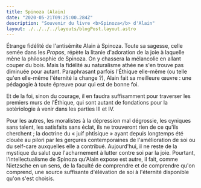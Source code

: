 ```yaml
---
title: Spinoza (Alain)
date: "2020-05-21T09:25:00.284Z"
description: "Souvenir du livre <b>Spinoza</b> d'Alain"
layout: ./../../../layouts/blogPost.layout.astro
---
```


Étrange fidélité de l'antisémite Alain à Spinoza. Toute sa sagesse, celle semée dans les _Propos_, répète la litanie d'adoration de la joie à laquelle mène la philosophie de Spinoza. On y chassera la mélancolie en allant couper du bois. Mais la fidélité au naturalisme athée ne s'en trouve pas diminuée pour autant. Paraphrasant parfois l'Éthique elle-même (ou telle qu'en elle-même l'éternité la change ?), Alain fait sa meilleure œuvre : une pédagogie à toute épreuve pour qui est de bonne foi.

Et de la foi, sinon du courage, il en faudra suffisamment pour traverser les premiers murs de l'Éthique, qui sont autant de fondations pour la sotériologie à venir dans les parties III et IV.

Pour les autres, les moralistes à la dépression mal dégrossie, les cyniques sans talent, les satisfaits sans éclat, ils ne trouveront rien de ce qu'ils cherchent ; la doctrine du « juif phtisique » ayant depuis longtemps été clouée au pilori par les gerçures contemporaines de l'amélioration de soi ou du self-care auxquelles elle a contribué. Aujourd'hui, il ne reste de la mystique du salut que l'acharnement à lutter contre soi par la joie. Pourtant, l'intellectualisme de Spinoza qu'Alain expose est autre, il fait, comme Nietzsche en un sens, de la faculté de comprendre et de comprendre qu'on comprend, une source suffisante d'élévation de soi à l'éternité disponible qu'on s'est choisis.

